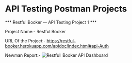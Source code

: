   # API Testing Postman Projects
  
  
  *** Restful Booker -- API Testing Project 1 ***
  
  Project Name:- Restful Booker
  
  URL Of the Project:-
https://restful-booker.herokuapp.com/apidoc/index.html#api-Auth

  Newman Report:-
![Restfull Booker API Dashboard](https://github.com/singhnikhil8348/API-Testing-Postman-Projects/assets/96045667/826f0245-78d6-4898-9586-88613e1fb61a)
